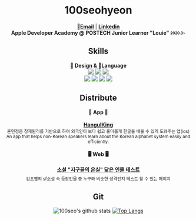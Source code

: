 <div align="center">

# 100seohyeon

**📮[Email](mailto:deepgreen7362@gmail.com)** |
**[Linkedin](www.linkedin.com/in/seohyeon-baek)** 
</br>
**Apple Developer Academy @ POSTECH Junior Learner "Louie" <sub><sup>2020.3~</sup></sub>**

## Skills
**🎨️ Design & 🔨Language**</br>
<img src="https://img.shields.io/badge/Photoshop-31A8FF?style=flat-square&logo=Adobe Photoshop&logoColor=white"/> <img src="https://img.shields.io/badge/Figma-F24E1E?style=flat-square&logo=Figma&logoColor=white"/> <img src="https://img.shields.io/badge/Sketch-F7B500?style=flat-square&logo=Sketch&logoColor=white"/>
</br>
<img src="https://img.shields.io/badge/Swift-F05138?style=flat-square&logo=Swift&logoColor=white"/> <img src="https://img.shields.io/badge/HTML5-E34F26?style=flat-square&logo=HTML5&logoColor=white"/> <img src="https://img.shields.io/badge/CSS3-1572B6?style=flat-square&logo=CSS3&logoColor=white"/> <img src="https://img.shields.io/badge/jquery-0769AD?style=flat-square&logo=jquery&logoColor=white">

## Distribute
**📱 App 📱**</br>
</br>
<b>[HangulKing](https://apps.apple.com/kr/app/hangulking/id1637450662?l=en)</b></br>
<sub>훈민정음 창제원리를 기반으로 하여 외국인이 보다 쉽고 흥미롭게 한글을 배울 수 있게 도와주는 앱(ios)</sub></br>
<sub>An app that helps non-Korean speakers learn about the Korean alphabet system easily and efficiently.</sub></br>
</br>
**🖥 Web 🖥**</br>
</br>
<b>[소설 "지구끝의 온실" 닮은 인물 테스트](https://sf-charactertest.netlify.app/)</b></br>
<sub>김초엽의 sf소설 속 등장인물 중 누구와 비슷한 성격인지 테스트 할 수 있는 페이지</sub>
　
## Git
![100seo's github stats](https://github-readme-stats.vercel.app/api?username=100seo&show_icons=true)
[![Top Langs](https://github-readme-stats.vercel.app/api/top-langs/?username=100seo&layout=compact)](https://github.com/100seo/github-readme-stats)

